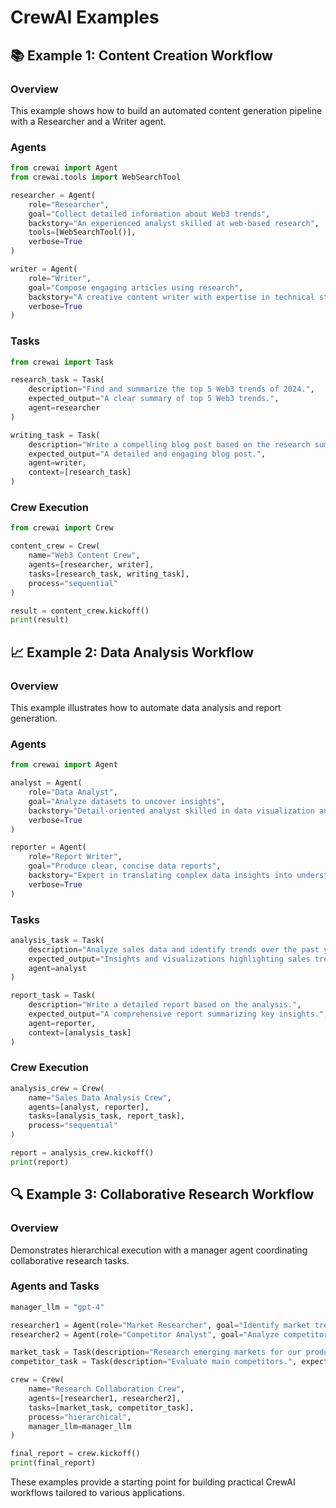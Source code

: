 # CrewAI Examples

## 📚 Example 1: Content Creation Workflow

### Overview
This example shows how to build an automated content generation pipeline with a Researcher and a Writer agent.

### Agents
```python
from crewai import Agent
from crewai.tools import WebSearchTool

researcher = Agent(
    role="Researcher",
    goal="Collect detailed information about Web3 trends",
    backstory="An experienced analyst skilled at web-based research",
    tools=[WebSearchTool()],
    verbose=True
)

writer = Agent(
    role="Writer",
    goal="Compose engaging articles using research",
    backstory="A creative content writer with expertise in technical storytelling",
    verbose=True
)
```

### Tasks
```python
from crewai import Task

research_task = Task(
    description="Find and summarize the top 5 Web3 trends of 2024.",
    expected_output="A clear summary of top 5 Web3 trends.",
    agent=researcher
)

writing_task = Task(
    description="Write a compelling blog post based on the research summary.",
    expected_output="A detailed and engaging blog post.",
    agent=writer,
    context=[research_task]
)
```

### Crew Execution
```python
from crewai import Crew

content_crew = Crew(
    name="Web3 Content Crew",
    agents=[researcher, writer],
    tasks=[research_task, writing_task],
    process="sequential"
)

result = content_crew.kickoff()
print(result)
```

## 📈 Example 2: Data Analysis Workflow

### Overview
This example illustrates how to automate data analysis and report generation.

### Agents
```python
from crewai import Agent

analyst = Agent(
    role="Data Analyst",
    goal="Analyze datasets to uncover insights",
    backstory="Detail-oriented analyst skilled in data visualization and statistical analysis",
    verbose=True
)

reporter = Agent(
    role="Report Writer",
    goal="Produce clear, concise data reports",
    backstory="Expert in translating complex data insights into understandable reports",
    verbose=True
)
```

### Tasks
```python
analysis_task = Task(
    description="Analyze sales data and identify trends over the past year.",
    expected_output="Insights and visualizations highlighting sales trends.",
    agent=analyst
)

report_task = Task(
    description="Write a detailed report based on the analysis.",
    expected_output="A comprehensive report summarizing key insights.",
    agent=reporter,
    context=[analysis_task]
)
```

### Crew Execution
```python
analysis_crew = Crew(
    name="Sales Data Analysis Crew",
    agents=[analyst, reporter],
    tasks=[analysis_task, report_task],
    process="sequential"
)

report = analysis_crew.kickoff()
print(report)
```

## 🔍 Example 3: Collaborative Research Workflow

### Overview
Demonstrates hierarchical execution with a manager agent coordinating collaborative research tasks.

### Agents and Tasks
```python
manager_llm = "gpt-4"

researcher1 = Agent(role="Market Researcher", goal="Identify market trends.", backstory="Market research expert.")
researcher2 = Agent(role="Competitor Analyst", goal="Analyze competitors' strengths and weaknesses.", backstory="Strategic analyst.")

market_task = Task(description="Research emerging markets for our product.", expected_output="Detailed market trends.", agent=researcher1)
competitor_task = Task(description="Evaluate main competitors.", expected_output="Competitor analysis report.", agent=researcher2)

crew = Crew(
    name="Research Collaboration Crew",
    agents=[researcher1, researcher2],
    tasks=[market_task, competitor_task],
    process="hierarchical",
    manager_llm=manager_llm
)

final_report = crew.kickoff()
print(final_report)
```

These examples provide a starting point for building practical CrewAI workflows tailored to various applications.

